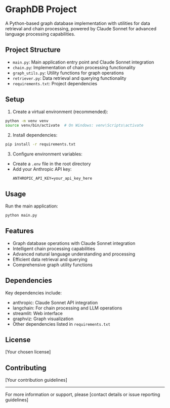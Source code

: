 # GraphDB Project

A Python-based graph database implementation with utilities for data retrieval and chain processing, powered by Claude Sonnet for advanced language processing capabilities.

## Project Structure

- `main.py`: Main application entry point and Claude Sonnet integration
- `chain.py`: Implementation of chain processing functionality
- `graph_utils.py`: Utility functions for graph operations
- `retriever.py`: Data retrieval and querying functionality
- `requirements.txt`: Project dependencies

## Setup

1. Create a virtual environment (recommended):
```bash
python -m venv venv
source venv/bin/activate  # On Windows: venv\Scripts\activate
```

2. Install dependencies:
```bash
pip install -r requirements.txt
```

3. Configure environment variables:
- Create a `.env` file in the root directory
- Add your Anthropic API key:
  ```
  ANTHROPIC_API_KEY=your_api_key_here
  ```

## Usage

Run the main application:
```bash
python main.py
```

## Features

- Graph database operations with Claude Sonnet integration
- Intelligent chain processing capabilities
- Advanced natural language understanding and processing
- Efficient data retrieval and querying
- Comprehensive graph utility functions

## Dependencies

Key dependencies include:
- anthropic: Claude Sonnet API integration
- langchain: For chain processing and LLM operations
- streamlit: Web interface
- graphviz: Graph visualization
- Other dependencies listed in `requirements.txt`

## License

[Your chosen license]

## Contributing

[Your contribution guidelines]

---
For more information or support, please [contact details or issue reporting guidelines]
